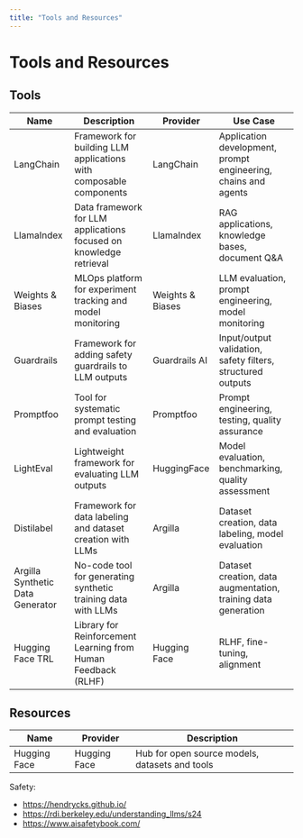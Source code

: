 ```yaml
---
title: "Tools and Resources"
---
```

# Tools and Resources


## Tools
| Name | Description | Provider | Use Case |
|------|-------------|----------|-----------|
| LangChain | Framework for building LLM applications with composable components | LangChain | Application development, prompt engineering, chains and agents |
| LlamaIndex | Data framework for LLM applications focused on knowledge retrieval | LlamaIndex | RAG applications, knowledge bases, document Q&A |
| Weights & Biases | MLOps platform for experiment tracking and model monitoring | Weights & Biases | LLM evaluation, prompt engineering, model monitoring |
| Guardrails | Framework for adding safety guardrails to LLM outputs | Guardrails AI | Input/output validation, safety filters, structured outputs |
| Promptfoo | Tool for systematic prompt testing and evaluation | Promptfoo | Prompt engineering, testing, quality assurance |
| LightEval | Lightweight framework for evaluating LLM outputs | HuggingFace | Model evaluation, benchmarking, quality assessment |
| Distilabel | Framework for data labeling and dataset creation with LLMs | Argilla | Dataset creation, data labeling, model evaluation |
| Argilla Synthetic Data Generator | No-code tool for generating synthetic training data with LLMs | Argilla | Dataset creation, data augmentation, training data generation |
| Hugging Face TRL | Library for Reinforcement Learning from Human Feedback (RLHF) | Hugging Face | RLHF, fine-tuning, alignment |


## Resources
| Name | Provider | Description |
|------|----------|-----------|
| Hugging Face | Hugging Face | Hub for open source models, datasets and tools | 


Safety: 
- https://hendrycks.github.io/ 
- https://rdi.berkeley.edu/understanding_llms/s24
- https://www.aisafetybook.com/





